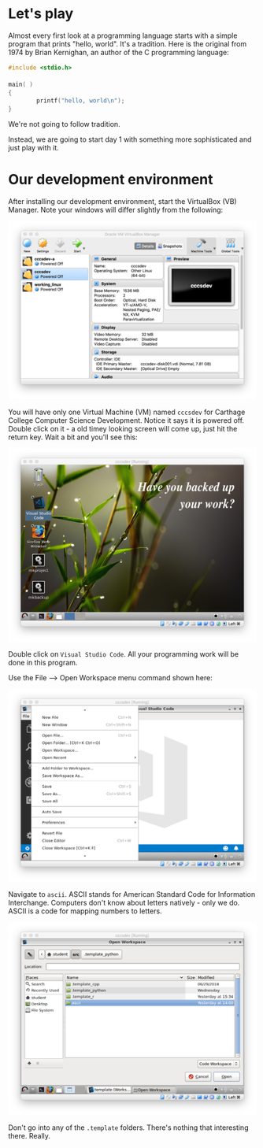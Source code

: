 # Let's play

Almost every first look at a programming language starts with a simple program that prints "hello, world". It's a tradition. Here is the original from 1974 by Brian Kernighan, an author of the C programming language:

```c
#include <stdio.h>

main( )
{
        printf("hello, world\n");
}
```

We're not going to follow tradition.

Instead, we are going to start day 1 with something more sophisticated and just play with it. 

# Our development environment

After installing our development environment, start the VirtualBox (VB) Manager. Note your windows will differ slightly from the following:

![VBManager](./img/vbmanager.png)

You will have only one Virtual Machine (VM) named ```cccsdev``` for Carthage College Computer Science Development. Notice it says it is powered off. Double click on it - a old timey looking screen will come up, just hit the return key. Wait a bit and you'll see this:

![Starting Screen](./img/starting_screen.png)

Double click on ```Visual Studio Code```. All your programming work will be done in this program.

Use the File --> Open Workspace menu command shown here:

![Open Workspace](./img/open_workspace.png)

Navigate to ```ascii```. ASCII stands for American Standard Code for Information Interchange. Computers don't know about letters natively - only we do. ASCII is a code for mapping numbers to letters.

![Navigate to ASCII](./img/navigate_to_ascii.png)

Don't go into any of the ```.template``` folders. There's nothing that interesting there. Really.


